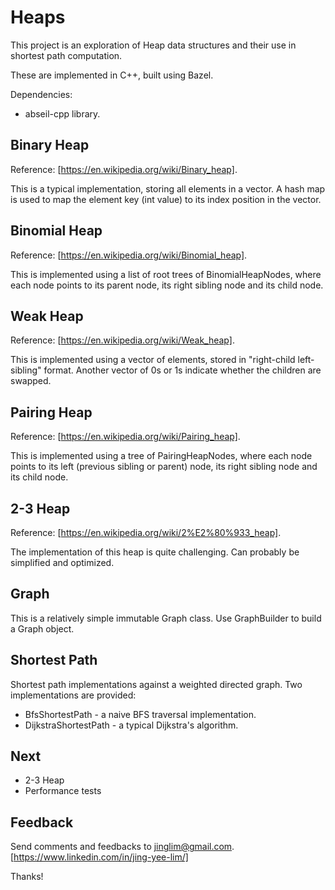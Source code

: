 # Heaps
This project is an exploration of Heap data structures and their use in shortest path computation.

These are implemented in C++, built using Bazel.

Dependencies:
* abseil-cpp library.

## Binary Heap
Reference: [https://en.wikipedia.org/wiki/Binary_heap].

This is a typical implementation, storing all elements in a vector. A hash map is used to map the element key (int value) to its index position in the vector.

## Binomial Heap
Reference: [https://en.wikipedia.org/wiki/Binomial_heap].

This is implemented using a list of root trees of BinomialHeapNodes, where each node points to its parent node, its right sibling node and its child node.

## Weak Heap
Reference: [https://en.wikipedia.org/wiki/Weak_heap].

This is implemented using a vector of elements, stored in "right-child left-sibling" format. Another vector of 0s or 1s indicate whether the children are swapped.

## Pairing Heap
Reference: [https://en.wikipedia.org/wiki/Pairing_heap].

This is implemented using a tree of PairingHeapNodes, where each node points to its left (previous sibling or parent) node, its right sibling node and its child node.

## 2-3 Heap
Reference: [https://en.wikipedia.org/wiki/2%E2%80%933_heap].

The implementation of this heap is quite challenging. Can probably be simplified and optimized.

## Graph
This is a relatively simple immutable Graph class. Use GraphBuilder to build a Graph object.

## Shortest Path
Shortest path implementations against a weighted directed graph.
Two implementations are provided:
* BfsShortestPath - a naive BFS traversal implementation.
* DijkstraShortestPath - a typical Dijkstra's algorithm.

## Next
* 2-3 Heap
* Performance tests

## Feedback
Send comments and feedbacks to jinglim@gmail.com.
[https://www.linkedin.com/in/jing-yee-lim/]

Thanks!
